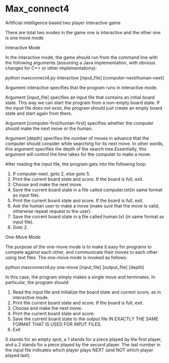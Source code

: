 # Max_connect4

Artificial intelligence based two player interactive game 

There are total two modes in the game one is interactive and the other one is one move mode 

Interactive Mode

In the interactive mode, the game should run from the command line with
the following arguments (assuming a Java implementation, with obvious
changes for C++ or other implementations):

python maxconnect4.py interactive [input_file] [computer-next/human-next]

Argument interactive specifies that the program runs in interactive mode.
  
Argument [input_file] specifies an input file that contains an initial board state. This way we can start the program from a non-empty board state. If the input file does not exist, the program should just create an empty board state and start again from there.

Argument [computer-first/human-first] specifies whether the computer should make the next move or the human.  

Argument [depth] specifies the number of moves in advance that the computer should consider while searching for its next move. In other words, this argument specifies the depth of the search tree.Essentially, this argument will control the time takes for the computer to make a move.

After reading the input file, the program gets into the following loop:


  1) If computer-next, goto 2, else goto 5.
  2) Print the current board state and score. If the board is full, exit.
  3) Choose and make the next move.
  4) Save the current board state in a file called computer.txt(in same format as input file).
  5) Print the current board state and score. If the board is full, exit.
  6) Ask the human user to make a move (make sure that the move is valid, otherwise repeat request to the user).
  7) Save the current board state in a file called human.txt (in same format as input file).</li>
  8) Goto 2.
  
One-Move Mode
  
The purpose of the one-move mode is to make it easy for programs to compete against each other, and communicate their moves to each other using text files. The one-move mode is invoked as follows:

python maxconnect4.py one-move [input_file] [output_file] [depth]

In this case, the program simply makes a single move and terminates. In particular, the program should:

  1) Read the input file and initialize the board state and current score, as in interactive mode.
  2) Print the current board state and score. If the board is full, exit.
  3) Choose and make the next move.
  4) Print the current board state and score.
  5) Save the current board state to the output file IN EXACTLY THE SAME FORMAT THAT IS USED FOR INPUT FILES.
  6) Exit
  
0 stands for an empty spot, a 1 stands for a piece played by the first player, and a 2 stands for a piece played by the second player. The last number in the input file indicates which player plays NEXT (and NOT which player played last).
